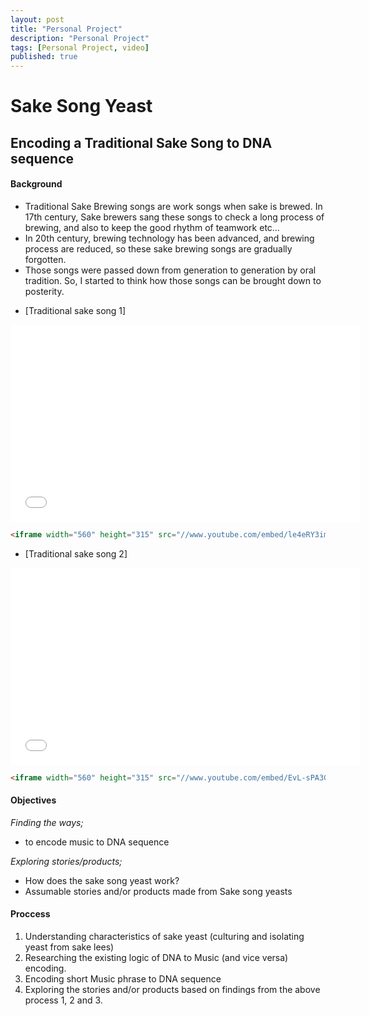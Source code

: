```yaml
---
layout: post
title: "Personal Project"
description: "Personal Project"
tags: [Personal Project, video]
published: true
---
```

# Sake Song Yeast

## Encoding a Traditional Sake Song to DNA sequence



#### Background

* Traditional Sake Brewing songs are work songs when sake is brewed.
In 17th century, Sake brewers sang these songs to check a long process of brewing, and also to keep the good rhythm of teamwork etc… 
* In 20th century, brewing technology has been advanced, and brewing process are reduced, so these sake brewing songs are gradually forgotten.
* Those songs were passed down from generation to generation by oral tradition. So, I started to think how those songs can be brought down to posterity.


- [Traditional sake song 1]
<iframe width="560" height="315" src="//www.youtube.com/embed/le4eRY3imvQ" frameborder="0"></iframe>

```html
<iframe width="560" height="315" src="//www.youtube.com/embed/le4eRY3imvQ" frameborder="0"></iframe>
```

- [Traditional sake song 2]
<iframe width="560" height="315" src="//www.youtube.com/embed/EvL-sPA3Gws" frameborder="0"></iframe>


```html
<iframe width="560" height="315" src="//www.youtube.com/embed/EvL-sPA3Gws" frameborder="0"></iframe>
```


#### Objectives

*Finding the ways;*

- to encode music to DNA sequence


*Exploring stories/products;*

- How does the sake song yeast work?
- Assumable stories and/or products made from Sake song yeasts


#### Proccess

1. Understanding characteristics of sake yeast (culturing and isolating yeast from sake lees)
2. Researching the existing logic of DNA to Music (and vice versa) encoding.
3. Encoding short Music phrase to DNA sequence
4. Exploring the stories and/or products based on findings from the above process 1, 2 and 3.

